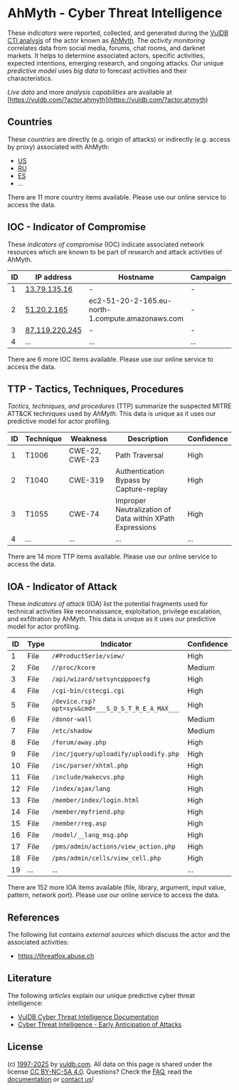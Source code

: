 # AhMyth - Cyber Threat Intelligence

These _indicators_ were reported, collected, and generated during the [VulDB CTI analysis](https://vuldb.com/?kb.cti) of the actor known as [AhMyth](https://vuldb.com/?actor.ahmyth). The _activity monitoring_ correlates data from social media, forums, chat rooms, and darknet markets. It helps to determine associated actors, specific activities, expected intentions, emerging research, and ongoing attacks. Our unique _predictive model_ uses _big data_ to forecast activities and their characteristics.

_Live data_ and more _analysis capabilities_ are available at [https://vuldb.com/?actor.ahmyth](https://vuldb.com/?actor.ahmyth)

## Countries

These _countries_ are directly (e.g. origin of attacks) or indirectly (e.g. access by proxy) associated with AhMyth:

* [US](https://vuldb.com/?country.us)
* [RU](https://vuldb.com/?country.ru)
* [ES](https://vuldb.com/?country.es)
* ...

There are 11 more country items available. Please use our online service to access the data.

## IOC - Indicator of Compromise

These _indicators of compromise_ (IOC) indicate associated network resources which are known to be part of research and attack activities of AhMyth.

ID | IP address | Hostname | Campaign | Confidence
-- | ---------- | -------- | -------- | ----------
1 | [13.79.135.16](https://vuldb.com/?ip.13.79.135.16) | - | - | High
2 | [51.20.2.165](https://vuldb.com/?ip.51.20.2.165) | ec2-51-20-2-165.eu-north-1.compute.amazonaws.com | - | Medium
3 | [87.119.220.245](https://vuldb.com/?ip.87.119.220.245) | - | - | High
4 | ... | ... | ... | ...

There are 6 more IOC items available. Please use our online service to access the data.

## TTP - Tactics, Techniques, Procedures

_Tactics, techniques, and procedures_ (TTP) summarize the suspected MITRE ATT&CK techniques used by _AhMyth_. This data is unique as it uses our predictive model for actor profiling.

ID | Technique | Weakness | Description | Confidence
-- | --------- | -------- | ----------- | ----------
1 | T1006 | CWE-22, CWE-23 | Path Traversal | High
2 | T1040 | CWE-319 | Authentication Bypass by Capture-replay | High
3 | T1055 | CWE-74 | Improper Neutralization of Data within XPath Expressions | High
4 | ... | ... | ... | ...

There are 14 more TTP items available. Please use our online service to access the data.

## IOA - Indicator of Attack

These _indicators of attack_ (IOA) list the potential fragments used for technical activities like reconnaissance, exploitation, privilege escalation, and exfiltration by AhMyth. This data is unique as it uses our predictive model for actor profiling.

ID | Type | Indicator | Confidence
-- | ---- | --------- | ----------
1 | File | `/#ProductSerie/view/` | High
2 | File | `//proc/kcore` | Medium
3 | File | `/api/wizard/setsyncpppoecfg` | High
4 | File | `/cgi-bin/cstecgi.cgi` | High
5 | File | `/device.rsp?opt=sys&cmd=___S_O_S_T_R_E_A_MAX___` | High
6 | File | `/donor-wall` | Medium
7 | File | `/etc/shadow` | Medium
8 | File | `/forum/away.php` | High
9 | File | `/inc/jquery/uploadify/uploadify.php` | High
10 | File | `/inc/parser/xhtml.php` | High
11 | File | `/include/makecvs.php` | High
12 | File | `/index/ajax/lang` | High
13 | File | `/member/index/login.html` | High
14 | File | `/member/myfriend.php` | High
15 | File | `/member/reg.asp` | High
16 | File | `/model/__lang_msg.php` | High
17 | File | `/pms/admin/actions/view_action.php` | High
18 | File | `/pms/admin/cells/view_cell.php` | High
19 | ... | ... | ...

There are 152 more IOA items available (file, library, argument, input value, pattern, network port). Please use our online service to access the data.

## References

The following list contains _external sources_ which discuss the actor and the associated activities:

* https://threatfox.abuse.ch

## Literature

The following _articles_ explain our unique predictive cyber threat intelligence:

* [VulDB Cyber Threat Intelligence Documentation](https://vuldb.com/?kb.cti)
* [Cyber Threat Intelligence - Early Anticipation of Attacks](https://www.scip.ch/en/?labs.20201022)

## License

(c) [1997-2025](https://vuldb.com/?kb.changelog) by [vuldb.com](https://vuldb.com/?kb.about). All data on this page is shared under the license [CC BY-NC-SA 4.0](https://creativecommons.org/licenses/by-nc-sa/4.0/). Questions? Check the [FAQ](https://vuldb.com/?kb.faq), read the [documentation](https://vuldb.com/?kb) or [contact us](https://vuldb.com/?contact)!
